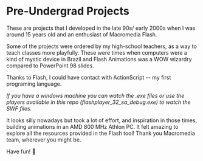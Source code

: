 # Pre-Undergrad Projects

These are projects that I developed in the late 90s/ early 2000s when I was around 15 years old and an enthusiast of Macromedia Flash.

Some of the projects were ordered by my high-school teachers, as a way to teach classes more playfully. These were times when computers were a kind of mystic device in Brazil and Flash Animations was a WOW wizardry compared to PowerPoint 98 slides.

Thanks to Flash, I could have contact with ActionScript -- my first programing language.

_If you have a windows machine you can watch the .exe files or use the players available in this repo (flashplayer_32_sa_debug.exe) to watch the SWF files._

It looks silly nowadays but took a lot of effort, and inspiration in those times, building animations in an AMD 800 MHz Athlon PC. It felt amazing to explore all the resources provided in the Flash tool! Thank you Macromedia team, wherever you might be. 

Have fun! 🎉

